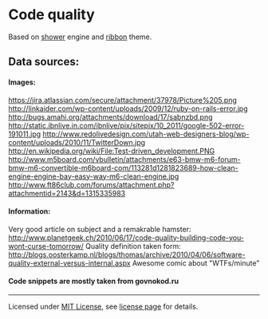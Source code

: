 # Code quality

Based on [shower](https://github.com/shower/shower) engine and [ribbon](https://github.com/shower/ribbon) theme.

## Data sources:

#### Images:
https://jira.atlassian.com/secure/attachment/37978/Picture%205.png
http://linkaider.com/wp-content/uploads/2009/12/ruby-on-rails-error.jpg
http://bugs.amahi.org/attachments/download/17/sabnzbd.png
http://static.ibnlive.in.com/ibnlive/pix/sitepix/10_2011/google-502-error-191011.jpg
http://www.redolivedesign.com/utah-web-designers-blog/wp-content/uploads/2010/11/TwitterDown.jpg
http://en.wikipedia.org/wiki/File:Test-driven_development.PNG
http://www.m5board.com/vbulletin/attachments/e63-bmw-m6-forum-bmw-m6-convertible-m6board-com/113281d1281823689-how-clean-engine-engine-bay-easy-way-m6-clean-engine.jpg
http://www.ft86club.com/forums/attachment.php?attachmentid=2143&d=1315335983

#### Information:
Very good article on subject and a remakrable hamster:
http://www.planetgeek.ch/2010/06/17/code-quality-building-code-you-wont-curse-tomorrow/
Quality definition taken form:
http://blogs.oosterkamp.nl/blogs/thomas/archive/2010/04/06/software-quality-external-versus-internal.aspx
Awesome comic about "WTFs/minute"

#### Code snippets are mostly taken from govnokod.ru

---

Licensed under [MIT License](http://en.wikipedia.org/wiki/MIT_License), see [license page](shower/wiki/MIT-License) for details.